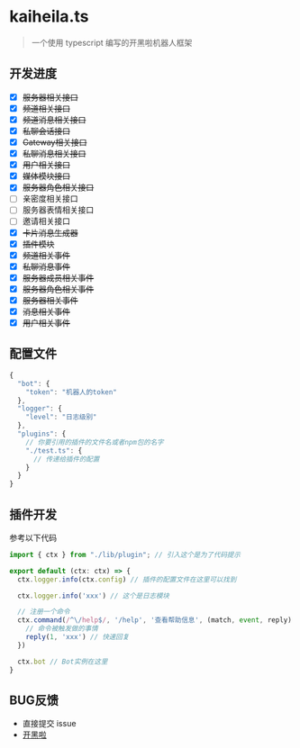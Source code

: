 # kaiheila.ts
> 一个使用 typescript 编写的开黑啦机器人框架

## 开发进度
- [x] ~~服务器相关接口~~
- [x] ~~频道相关接口~~
- [x] ~~频道消息相关接口~~
- [x] ~~私聊会话接口~~
- [x] ~~Gateway相关接口~~
- [x] ~~私聊消息相关接口~~
- [x] ~~用户相关接口~~
- [x] ~~媒体模块接口~~
- [x] ~~服务器角色相关接口~~
- [ ] 亲密度相关接口
- [ ] 服务器表情相关接口
- [ ] 邀请相关接口
- [x] ~~卡片消息生成器~~
- [x] ~~插件模块~~
- [x] ~~频道相关事件~~
- [x] ~~私聊消息事件~~
- [x] ~~服务器成员相关事件~~
- [x] ~~服务器角色相关事件~~
- [x] ~~服务器相关事件~~
- [x] ~~消息相关事件~~
- [x] ~~用户相关事件~~

## 配置文件
```javascript
{
  "bot": {
    "token": "机器人的token"
  },
  "logger": {
    "level": "日志级别"
  },
  "plugins": {
    // 你要引用的插件的文件名或者npm包的名字
    "./test.ts": {
      // 传递给插件的配置
    }
  }
}
```

## 插件开发
参考以下代码
```typescript
import { ctx } from "./lib/plugin"; // 引入这个是为了代码提示

export default (ctx: ctx) => {
  ctx.logger.info(ctx.config) // 插件的配置文件在这里可以找到

  ctx.logger.info('xxx') // 这个是日志模块

  // 注册一个命令
  ctx.command(/^\/help$/, '/help', '查看帮助信息', (match, event, reply) => {
    // 命令被触发做的事情
    reply(1, 'xxx') // 快速回复
  })

  ctx.bot // Bot实例在这里
}
```

## BUG反馈
- 直接提交 issue
- [开黑啦](https://kaihei.co/61zvJF)